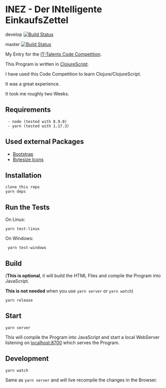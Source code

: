 ﻿# INEZ - Der INtelligente EinkaufsZettel
develop [![Build Status](https://travis-ci.com/p85/ines.svg?token=WBCzZARApxyW7X3Upy1E&branch=develop)](https://travis-ci.com/p85/ines)

master [![Build Status](https://travis-ci.com/p85/ines.svg?token=WBCzZARApxyW7X3Upy1E&branch=master)](https://travis-ci.com/p85/ines)

My Entry for the [IT-Talents Code Competition](https://www.it-talents.de/foerderung/code-competition/edeka-digital-code-competition-08-2019).

This Program is written in [ClojureScript](https://clojurescript.org/).

I have used this Code Competition to learn Clojure/ClojureScript.

It was a great experience. 

It took me roughly two Weeks.

## Requirements
	 - node (tested with 8.9.0)
	 - yarn (tested with 1.17.3)
## Used external Packages
- [Bootstrap](https://getbootstrap.com/)
- [Bytesize Icons](https://github.com/danklammer/bytesize-icons/)
## Installation
    clone this repo
    yarn deps
## Run the Tests
On Linux:

    yarn test-linux

On Windows:

     yarn test-windows

## Build
(**This is optional**, it will build the HTML Files and compile the Program into JavaScript. 

**This is not needed** when you use `yarn server` or `yarn watch`)

    yarn release
## Start

    yarn server
This will compile the Program into JavaScript and start a local WebServer listening on [localhost:8700](http://127.0.0.1:8700/) which serves the Program.
## Development

    yarn watch
Same as `yarn server` and will live recompile the changes in the Browser.
